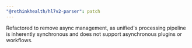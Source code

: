 ```yaml
---
"@rethinkhealth/hl7v2-parser": patch
---
```


Refactored to remove async management, as unified's processing pipeline is inherently synchronous and does not support asynchronous plugins or workflows.
